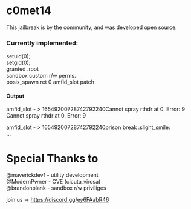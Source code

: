 # c0met14


This jailbreak is by the community, and was developed open source.

### Currently implemented: 
setuid(0); <br />
setgid(0); <br />
granted .root<br />
sandbox custom r/w perms.<br />
posix_spawn ret 0
amfid_slot patch

#### Output <br />
amfid_slot - > 16549200728742792240Cannot spray rthdr at 0. Error: 9 <br />
Cannot spray rthdr at 0. Error: 9 <br />

amfid_slot - > 16549200728742792240prison break :slight_smile: <br />
... <br />

# Special Thanks to
@maverickdev1 - utility development<br />
@ModernPwner - CVE (cicuta_virosa)<br />
@brandonplank - sandbox r/w priviliges


join us -> https://discord.gg/ey6FAabR46

